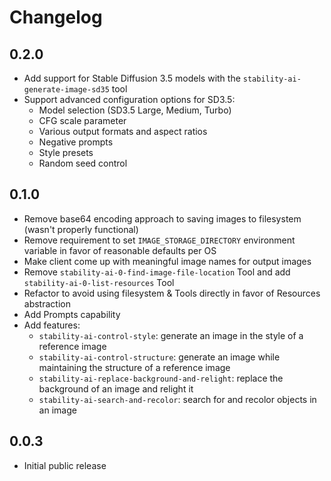 # Changelog

## 0.2.0

- Add support for Stable Diffusion 3.5 models with the `stability-ai-generate-image-sd35` tool
- Support advanced configuration options for SD3.5:
  - Model selection (SD3.5 Large, Medium, Turbo)
  - CFG scale parameter
  - Various output formats and aspect ratios
  - Negative prompts
  - Style presets
  - Random seed control

## 0.1.0

- Remove base64 encoding approach to saving images to filesystem (wasn't properly functional)
- Remove requirement to set `IMAGE_STORAGE_DIRECTORY` environment variable in favor of reasonable defaults per OS
- Make client come up with meaningful image names for output images
- Remove `stability-ai-0-find-image-file-location` Tool and add `stability-ai-0-list-resources` Tool
- Refactor to avoid using filesystem & Tools directly in favor of Resources abstraction
- Add Prompts capability
- Add features:
  - `stability-ai-control-style`: generate an image in the style of a reference image
  - `stability-ai-control-structure`: generate an image while maintaining the structure of a reference image
  - `stability-ai-replace-background-and-relight`: replace the background of an image and relight it
  - `stability-ai-search-and-recolor`: search for and recolor objects in an image

## 0.0.3

- Initial public release
